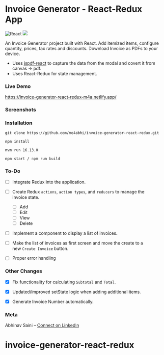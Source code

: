 # Invoice Generator - React-Redux App

![React](https://img.shields.io/badge/react-%2320232a.svg?style=for-the-badge&logo=react&logoColor=%2361DAFB) ![](https://img.shields.io/badge/bootstrap-%23563D7C.svg?style=for-the-badge&logo=bootstrap&logoColor=white)

An Invoice Generator project built with React. Add itemized items, configure quantity, prices, tax rates and discounts. Download Invoice as PDFs to your device.

- Uses [jspdf-react](https://www.npmjs.com/package/jspdf-react) to capture the data from the modal and covert it from canvas -> pdf.
- Uses React-Redux for state management.

### Live Demo

https://invoice-generator-react-redux-m4a.netlify.app/

### Screenshots

### Installation

```
git clone https://github.com/me4abhi/invoice-generator-react-redux.git

npm install

nvm run 16.13.0

npm start / npm run build
```

### To-Do

- [ ] Integrate Redux into the application.

- [ ] Create Redux&nbsp;`actions`,&nbsp;`action types`, and&nbsp;`reducers` to manage the invoice state.

  - [ ] Add
  - [ ] Edit
  - [ ] View
  - [ ] Delete

- [ ] Implement a component to display a list of invoices.

- [ ] Make the list of invoices as first screen and move the create to a new&nbsp;`Create Invoice`&nbsp;button.

- [ ] Proper error handling

### Other Changes

- [x] Fix functionality for calculating&nbsp;`Subtotal`&nbsp;and&nbsp;`Total`.

- [x] Updated/improved setState logic when adding additional items.

- [x] Generate Invoice Number automatically.

### Meta

Abhinav Saini – [Connect on LinkedIn](https://linkedin.com/in/me4abhi)
# invoice-generator-react-redux
